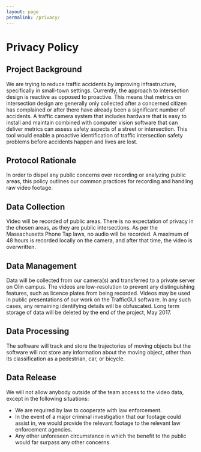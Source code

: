 ```yaml
---
layout: page
permalink: /privacy/
---
```


# Privacy Policy

## Project Background

We are trying to reduce traffic accidents by improving infrastructure, specifically in small-town settings. Currently, the approach to intersection design is reactive as opposed to proactive. This means that metrics on intersection design are generally only collected after a concerned citizen has complained or after there have already been a significant number of accidents. A traffic camera system that includes hardware that is easy to install and maintain combined with computer vision software that can deliver metrics can assess safety aspects of a street or intersection. This tool would enable a proactive identification of traffic intersection safety problems before accidents happen and lives are lost.

## Protocol Rationale

In order to dispel any public concerns over recording or analyzing public areas, this policy outlines our common practices for recording and handling raw video footage.

## Data Collection

Video will be recorded of public areas. There is no expectation of privacy in the chosen areas, as they are public intersections. As per the Massachusetts Phone Tap laws, no audio will be recorded. A maximum of 48 hours is recorded locally on the camera, and after that time, the video is overwritten.

## Data Management

Data will be collected from our camera(s) and transferred to a private server on Olin campus. The videos are low-resolution to prevent any distinguishing features, such as licence plates from being recorded. Videos may be used in public presentations of our work on the TrafficGUI software.  In any such cases, any remaining identifying details will be obfuscated. Long term storage of data will be deleted by the end of the project, May 2017.

## Data Processing

The software will track and store the trajectories of moving objects but the software will not store any information about the moving object, other than its classification as a pedestrian, car, or bicycle.

## Data Release

We will not allow anybody outside of the team access to the video data, except in the following situations:

- We are required by law to cooperate with law enforcement.
- In the event of a major criminal investigation that our footage could assist in, we would provide the relevant footage to the relevant law enforcement agencies.
- Any other unforeseen circumstance in which the benefit to the public would far surpass any other concerns.
